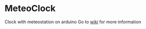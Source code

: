 # MeteoClock
Clock with meteostation on arduino
Go to [wiki](./MeteoClock/wiki) for more information
